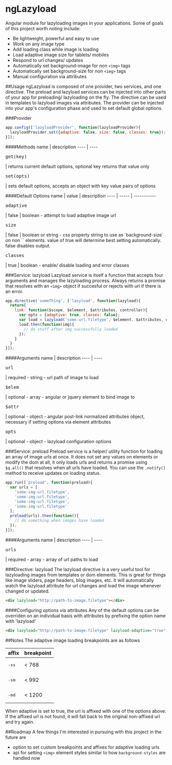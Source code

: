 ngLazyload
========

Angular module for lazyloading images in your applications. Some of goals of this project worth noting include:

* Be lightweight, powerful and easy to use
* Work on any image type
* Add loading class while image is loading
* Load adaptive image size for tablets/ mobiles
* Respond to url changes/ updates
* Automatically set background-image for non `<img>` tags
* Automatically set background-size for non `<img>` tags
* Manual configuration via attributes

##Usage
ngLazyload is composed of one provider, two services, and one directive. The preload and lazyload services can be injected into other parts of your app for preloading/ lazyloading on the fly. The directive can be used in templates to lazyload images via attributes. The provider can be injected into your app's configuration phase and used to set default global options.

###Provider
```javascript
app.config(['lazyloadProvider', function(lazyloadProvider){
  lazyloadProvider.set({adaptive: false, size: false, classes: true});
}]);
```

####Methods
name | description
---- | ----
<pre>get(key)</pre> | returns current default options, optional key returns that value only
<pre>set(opts)</pre> | sets default options, accepts an object with key value pairs of options

####Default Options
name | value | description
---- | ----- | -----------
<pre>adaptive</pre> | false | boolean - attempt to load adaptive image url
<pre>size</pre> | false | boolean or string - css property string to use as `background-size` on non `<img>` elements. value of true will determine best setting automatically. false disables output.
<pre>classes</pre> | true | boolean - enable/ disable loading and error classes

###Service: lazyload
Lazyload service is itself a function that accepts four arguments and manages the lazyloading process. Always returns a promise that resolves with an `<img>` object if succesful or rejects with url if there is an error.

```javascript
app.directive('someThing', ['lazyload', function(lazyload){
  return{
    link: function($scope, $element, $attributes, controller){
      var opts = {adaptive: true, classes: false};
      var load = lazyload('some-url.filetype', $element, $attributes, opts);
      load.then(function(img){
        // do stuff after img successfully loaded
      });
    }
  }
}]);
```
####Arguments
name | description
---- | ----
<pre>url</pre> | required - string - url path of image to load
<pre>$elem</pre> | optional - array - angular or jquery element to bind image to
<pre>$attr</pre> | optional - object - angular post-link normalized attributes object, necessary if setting options via element attributes
<pre>opts</pre> | optional - object - lazyload configuration options

###Service: preload
Preload service is a helper/ utility function for loading an array of image urls at once. It does not set any values on elements or modify the dom at all, it only loads urls and returns a promise using `$q.all()` that resolves when all urls have loaded. You can use the `.notify()` method to receive updates on loading status.
```javascript
app.run(['preload', function(preload){
  var urls = [
    'some-img-url.filetype',
    'some-img-url.filetype',
    'some-img-url.filetype',
    'some-img-url.filetype'
  ];
  preload(urls).then(function(){
    // do something when images have loaded
  });
}]);
```
####Arguments
name | description
---- | ----
<pre>urls</pre> | required - array - array of url paths to load


###Directive: lazyload
The lazyload directive is a very useful tool for lazyloading images from templates or dom elements. This is great for things like image sliders, page headers, blog images, etc. It will automatically watch the lazyload attribute for url changes and load the image whenever changed or updated.
```html
<div lazyload="http://path-to-image.filetype"></div>
```

####Configuring options via attributes
Any of the default options can be overriden on an individual basis with attributes by prefixing the option name with 'lazyload'
```html
<div lazyload="http://path-to-image.filetype" lazyload-adaptive="true" lazyload-size="cover"></div>
```

##Notes
The adaptive image loading breakpoints are as follows

affix | breakpoint
----- | ----------
<pre>-xs</pre> | < 768
<pre>-sm</pre> | < 992
<pre>-md</pre> | < 1200

When adaptive is set to true, the url is affixed with one of the options above. If the affixed url is not found, it will fall back to the original non-affixed url and try again.

##Roadmap
A few things I'm interested in pursuing with this project in the future are

* option to set custom breakpoints and affixes for adaptive loading urls
* api for setting `<img>` element styles similar to how `background-styles` are handled now
